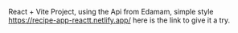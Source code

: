 React + Vite Project, using the Api from Edamam, simple style 
 https://recipe-app-reactt.netlify.app/ here is the link to give it a try.

